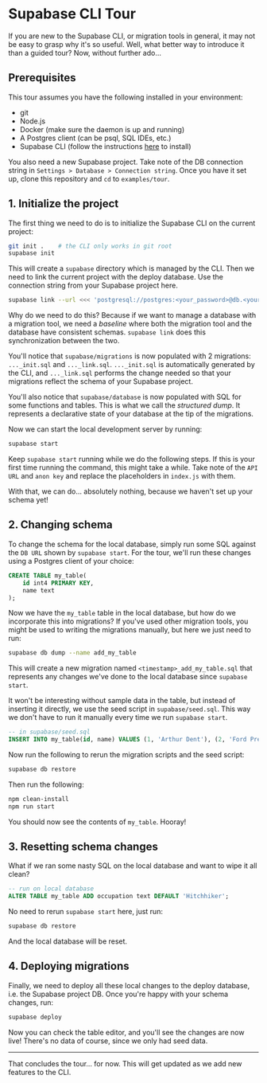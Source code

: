 # Supabase CLI Tour

If you are new to the Supabase CLI, or migration tools in general, it may not be easy to grasp why it's so useful. Well, what better way to introduce it than a guided tour? Now, without further ado...

## Prerequisites

This tour assumes you have the following installed in your environment:

- git
- Node.js
- Docker (make sure the daemon is up and running)
- A Postgres client (can be psql, SQL IDEs, etc.)
- Supabase CLI (follow the instructions [here](https://github.com/supabase/cli/tree/new) to install)

You also need a new Supabase project. Take note of the DB connection string in `Settings > Database > Connection string`. Once you have it set up, clone this repository and `cd` to `examples/tour`.

## 1. Initialize the project

The first thing we need to do is to initialize the Supabase CLI on the current project:

```sh
git init .    # the CLI only works in git root
supabase init
```

This will create a `supabase` directory which is managed by the CLI. Then we need to link the current project with the deploy database. Use the connection string from your Supabase project here.

```sh
supabase link --url <<< 'postgresql://postgres:<your_password>@db.<your_project_ref>.supabase.co:5432/postgres'
```

Why do we need to do this? Because if we want to manage a database with a migration tool, we need a _baseline_ where both the migration tool and the database have consistent schemas. `supabase link` does this synchronization between the two.

You'll notice that `supabase/migrations` is now populated with 2 migrations: `..._init.sql` and `..._link.sql`. `..._init.sql` is automatically generated by the CLI, and `..._link.sql` performs the change needed so that your migrations reflect the schema of your Supabase project.

You'll also notice that `supabase/database` is now populated with SQL for some functions and tables. This is what we call the _structured dump_. It represents a declarative state of your database at the tip of the migrations.

Now we can start the local development server by running:

```sh
supabase start
```

Keep `supabase start` running while we do the following steps. If this is your first time running the command, this might take a while. Take note of the `API URL` and `anon key` and replace the placeholders in `index.js` with them.

With that, we can do... absolutely nothing, because we haven't set up your schema yet!

## 2. Changing schema

To change the schema for the local database, simply run some SQL against the `DB URL` shown by `supabase start`. For the tour, we'll run these changes using a Postgres client of your choice:

```sql
CREATE TABLE my_table(
	id int4 PRIMARY KEY,
	name text
);
```

Now we have the `my_table` table in the local database, but how do we incorporate this into migrations? If you've used other migration tools, you might be used to writing the migrations manually, but here we just need to run:

```sh
supabase db dump --name add_my_table
```

This will create a new migration named `<timestamp>_add_my_table.sql` that represents any changes we've done to the local database since `supabase start`.

It won't be interesting without sample data in the table, but instead of inserting it directly, we use the seed script in `supabase/seed.sql`. This way we don't have to run it manually every time we run `supabase start`.

```sql
-- in supabase/seed.sql
INSERT INTO my_table(id, name) VALUES (1, 'Arthur Dent'), (2, 'Ford Prefect');
```

Now run the following to rerun the migration scripts and the seed script:

```sql
supabase db restore
```

Then run the following:

```sh
npm clean-install
npm run start
```

You should now see the contents of `my_table`. Hooray!

## 3. Resetting schema changes

What if we ran some nasty SQL on the local database and want to wipe it all clean?

```sql
-- run on local database
ALTER TABLE my_table ADD occupation text DEFAULT 'Hitchhiker';
```

No need to rerun `supabase start` here, just run:

```sh
supabase db restore
```

And the local database will be reset.

## 4. Deploying migrations

Finally, we need to deploy all these local changes to the deploy database, i.e. the Supabase project DB. Once you're happy with your schema changes, run:

```sh
supabase deploy
```

Now you can check the table editor, and you'll see the changes are now live! There's no data of course, since we only had seed data.

---

That concludes the tour... for now. This will get updated as we add new features to the CLI.
